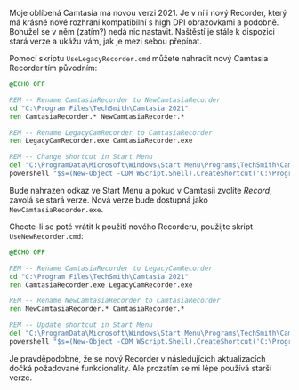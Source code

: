 <!-- dcterms:title = Jak používat starý Recorder v programu Camtasia 2021 -->
<!-- dcterms:abstract = Moje oblíbená Camtasia má novou verzi 2021. Je v ní i nový Recorder, který má krásné nové rozhraní kompatibilní s high DPI obrazovkami a podobně. Bohužel se v něm (zatím?) nedá nic nastavit. Naštěstí je stále k dispozici stará verze a ukážu vám, jak je mezi sebou přepínat. -->
<!-- dcterms:creator = Michal Altair Valášek -->
<!-- x4w:coverUrl = /cover-pictures/20210506-camtasia.png -->
<!-- x4w:pictureUrl = /perex-pictures/logo-camtasia.png -->
<!-- x4w:pictureWidth = 150 -->
<!-- x4w:pictureHeight = 150 -->
<!-- x4w:category = Software -->
<!-- x4w:category = Tipy, triky -->
<!-- dcterms:dateAccepted = 2021-05-06 -->

Moje oblíbená Camtasia má novou verzi 2021. Je v ní i nový Recorder, který má krásné nové rozhraní kompatibilní s high DPI obrazovkami a podobně. Bohužel se v něm (zatím?) nedá nic nastavit. Naštěstí je stále k dispozici stará verze a ukážu vám, jak je mezi sebou přepínat.

Pomocí skriptu `UseLegacyRecorder.cmd` můžete nahradit nový Camtasia Recorder tím původním:

```bat
@ECHO OFF

REM -- Rename CamtasiaRecorder to NewCamtasiaRecorder
cd "C:\Program Files\TechSmith\Camtasia 2021"
ren CamtasiaRecorder.* NewCamtasiaRecorder.*

REM -- Rename LegacyCamRecorder to CamtasiaRecorder
ren LegacyCamRecorder.exe CamtasiaRecorder.exe

REM -- Change shortcut in Start Menu
del "C:\ProgramData\Microsoft\Windows\Start Menu\Programs\TechSmith\Camtasia Recorder 2021.lnk"
powershell "$s=(New-Object -COM WScript.Shell).CreateShortcut('C:\ProgramData\Microsoft\Windows\Start Menu\Programs\TechSmith\Camtasia Recorder 2021.lnk');$s.TargetPath='C:\Program Files\TechSmith\Camtasia 2021\CamtasiaRecorder.exe';$s.Save()"
```

Bude nahrazen odkaz ve Start Menu a pokud v Camtasii zvolíte _Record_, zavolá se stará verze. Nová verze bude dostupná jako `NewCamtasiaRecorder.exe`.

Chcete-li se poté vrátit k použití nového Recorderu, použijte skript `UseNewRecorder.cmd`:

```bat
@ECHO OFF

REM -- Rename CamtasiaRecorder to LegacyCamRecorder
cd "C:\Program Files\TechSmith\Camtasia 2021"
ren CamtasiaRecorder.exe LegacyCamRecorder.exe

REM -- Rename NewCamtasiaRecorder to CamtasiaRecorder
ren NewCamtasiaRecorder.* CamtasiaRecorder.* 

REM -- Update shortcut in Start Menu
del "C:\ProgramData\Microsoft\Windows\Start Menu\Programs\TechSmith\Camtasia Recorder 2021.lnk"
powershell "$s=(New-Object -COM WScript.Shell).CreateShortcut('C:\ProgramData\Microsoft\Windows\Start Menu\Programs\TechSmith\Camtasia Recorder 2021.lnk');$s.TargetPath='C:\Program Files\TechSmith\Camtasia 2021\CamtasiaRecorder.exe';$s.Save()"
```

Je pravděpodobné, že se nový Recorder v následujících aktualizacích dočká požadované funkcionality. Ale prozatím se mi lépe používá starší verze.